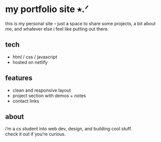 # my portfolio site ⭑.ᐟ

this is my personal site – just a space to share some projects, a bit about me, and whatever else i feel like putting out there.

## tech

- html / css / javascript  
- hosted on netlify

## features

- clean and responsive layout  
- project section with demos + notes  
- contact links

## about

i’m a cs student into web dev, design, and building cool stuff.  
check it out if you’re curious.
